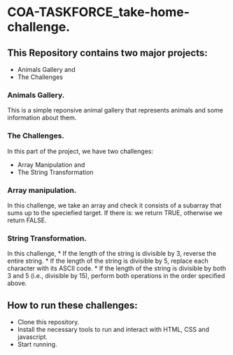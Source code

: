 # COA-TASKFORCE_take-home-challenge.
## This Repository contains two major projects:
* Animals Gallery and 
* The Challenges

### Animals Gallery.
This is a simple reponsive animal gallery that represents animals and
some information about them.

### The Challenges.
In this part of the project, we have two challenges:
* Array Manipulation and
* The String Transformation

### Array manipulation.
In this challenge, we take an array and check it consists of a subarray that sums up to the speciefied target.
If there is: we return TRUE, otherwise we return FALSE.

### String Transformation.
In this challenge, * If the length of the string is divisible by 3, reverse the entire string.
                    * If the length of the string is divisible by 5, replace each character with its ASCII code.
                    * If the length of the string is divisible by both 3 and 5 (i.e., divisible by 15), perform
both operations in the order specified above.


## How to run these challenges:
* Clone this repository.
* Install the necessary tools to run and interact with HTML, CSS and javascript.
*  Start running.
